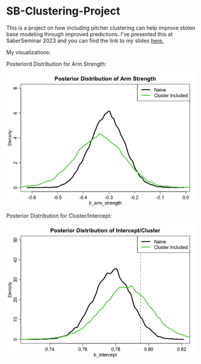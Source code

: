 # SB-Clustering-Project

This is a project on how including pitcher clustering can help improve stolen base modeling through improved predictions.
I've presented this at SaberSeminar 2023 and you can find the link to my slides [here.](https://docs.google.com/presentation/d/1i78NM6XAyT-MUz9PwvAr3hfNKD0wpWtqNug-N9Y9aFc/edit?usp=sharing)

My visualizations:

Posteriord Distribution for Arm Strength:

![Posterior Distribution for Arm Strength:](https://github.com/jvminkim/SB-Clustering-Project/blob/main/Images/Arm_strength%2C%20cluster.png)

Posterior Distribution for Cluster/Intercept:

![Posterior Distribution for Cluster/Intercept:](https://github.com/jvminkim/SB-Clustering-Project/blob/main/Images/Intercept%2C%20Posterior.png)
